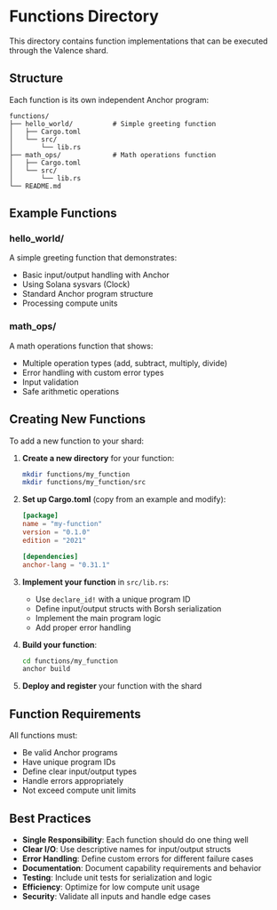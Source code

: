 # Functions Directory

This directory contains function implementations that can be executed through the Valence shard.

## Structure

Each function is its own independent Anchor program:
```
functions/
├── hello_world/          # Simple greeting function
│   ├── Cargo.toml
│   └── src/
│       └── lib.rs
├── math_ops/             # Math operations function
│   ├── Cargo.toml
│   └── src/
│       └── lib.rs
└── README.md
```

## Example Functions

### hello_world/
A simple greeting function that demonstrates:
- Basic input/output handling with Anchor
- Using Solana sysvars (Clock)
- Standard Anchor program structure
- Processing compute units

### math_ops/
A math operations function that shows:
- Multiple operation types (add, subtract, multiply, divide)
- Error handling with custom error types
- Input validation
- Safe arithmetic operations

## Creating New Functions

To add a new function to your shard:

1. **Create a new directory** for your function:
   ```bash
   mkdir functions/my_function
   mkdir functions/my_function/src
   ```

2. **Set up Cargo.toml** (copy from an example and modify):
   ```toml
   [package]
   name = "my-function"
   version = "0.1.0"
   edition = "2021"

   [dependencies]
   anchor-lang = "0.31.1"
   ```

3. **Implement your function** in `src/lib.rs`:
   - Use `declare_id!` with a unique program ID
   - Define input/output structs with Borsh serialization
   - Implement the main program logic
   - Add proper error handling

4. **Build your function**:
   ```bash
   cd functions/my_function
   anchor build
   ```

5. **Deploy and register** your function with the shard

## Function Requirements

All functions must:
- Be valid Anchor programs
- Have unique program IDs
- Define clear input/output types
- Handle errors appropriately
- Not exceed compute unit limits

## Best Practices

- **Single Responsibility**: Each function should do one thing well
- **Clear I/O**: Use descriptive names for input/output structs
- **Error Handling**: Define custom errors for different failure cases
- **Documentation**: Document capability requirements and behavior
- **Testing**: Include unit tests for serialization and logic
- **Efficiency**: Optimize for low compute unit usage
- **Security**: Validate all inputs and handle edge cases